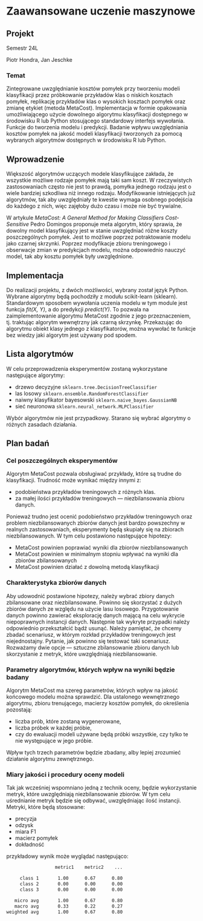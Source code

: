# Zaawansowane uczenie maszynowe

## Projekt

Semestr 24L

Piotr Hondra, Jan Jeschke

### Temat

Zintegrowane uwzględnianie kosztów pomyłek przy tworzeniu modeli klasyfikacji przez próbkowanie przykładów klas o niskich kosztach pomyłek, replikację przykładów klas o wysokich kosztach pomyłek oraz zmianę etykiet (metoda MetaCost). Implementacja w formie opakowania umożliwiającego użycie dowolnego algorytmu klasyfikacji dostępnego w środowisku R lub Python stosującego standardowy interfejs wywołania. Funkcje do tworzenia modelu i predykcji. Badanie wpływu uwzględniania kosztów pomyłek na jakość modeli klasyfikacji tworzonych za pomocą wybranych algorytmów dostępnych w środowisku R lub Python.

## Wprowadzenie

Większość algorytmów uczących modele klasyfikujące zakłada, że wszystkie możliwe rodzaje pomyłek mają taki sam koszt. W rzeczywistych zastosowaniach często nie jest to prawdą, pomyłka jednego rodzaju jest o wiele bardziej szkodliwa niż innego rodzaju. Modyfikowanie istniejących już algorytmów, tak aby uwzględniały te kwestie wymaga osobnego podejścia do każdego z nich, więc zajęłoby dużo czasu i może nie być trywialne.

W artykule *MetaCost: A General Method for Making Classifiers Cost-Sensitive* Pedro Domingos proponuje meta algorytm, który sprawia, że dowolny model klasyfikujący jest w stanie uwzględniać różne koszty poszczególnych pomyłek. Jest to możliwe poprzez potraktowanie modelu jako czarnej skrzynki. Poprzez modyfikacje zbioru treningowego i obserwacje zmian w predykcjach modelu, można odpowiednio nauczyć model, tak aby kosztu pomyłek były uwzględnione.

## Implementacja

Do realizacji projektu, z dwóch możliwości, wybrany został język Python. Wybrane algorytmy będą pochodziły z modułu scikit-learn (sklearn).
Standardowym sposobem wywołania uczenia modelu w tym module jest funkcja *fit(X, Y)*, a do predykcji *predict(Y)*. To pozwala na zaimplementowanie algorytmu MetaCost zgodnie z jego przeznaczeniem, tj. traktując algorytm wewnętrzny jak czarną skrzynkę. Przekazując do algorytmu obiekt klasy jednego z klasyfikatorów, można wywołać te funkcje bez wiedzy jaki algorytm jest używany pod spodem.

## Lista algorytmów

W celu przeprowadzenia eksperymentów zostaną wykorzystane następujące algorytmy:

- drzewo decyzyjne `sklearn.tree.DecisionTreeClassifier`
- las losowy `sklearn.ensemble.RandomForestClassifier`
- naiwny klasyfikator bayesowski `sklearn.naive_bayes.GaussianNB`
- sieć neuronowa `sklearn.neural_network.MLPClassifier`

Wybór algorytmów nie jest przypadkowy. Starano się wybrać algorytmy o różnych zasadach działania.

## Plan badań

### Cel poszczególnych eksperymentów

Algorytm MetaCost pozwala obsługiwać przykłady, które są trudne do klasyfikacji. Trudność może wynikać między innymi z:

- podobieństwa przykładów treningowych z różnych klas.
- za małej ilości przykładów treningowych — niezbilansowania zbioru danych.

Ponieważ trudno jest ocenić podobieństwo przykładów treningowych oraz problem niezbilansowanych zbiorów danych jest bardzo powszechny w realnych zastosowaniach, eksperymenty będą skupiały się na zbiorach niezbilansowanych. W tym celu postawiono następujące hipotezy:

- MetaCost powinien poprawiać wyniki dla zbiorów niezbilansowanych
- MetaCost powinien w minimalnym stopniu wpływać na wyniki dla zbiorów zbilansowanych
- MetaCost powinien działać z dowolną metodą klasyfikacji

### Charakterystyka zbiorów danych

Aby udowodnić postawione hipotezy, należy wybrać zbiory danych zbilansowane oraz niezbilansowane. Powinno się skorzystać z dużych zbiorów danych ze względu na użycie lasu losowego. Przygotowanie danych powinno zawierać eksplorację danych mającą na celu wykrycie niepoprawnych instancji danych. Następnie tak wykryte przypadki należy odpowiednio przekształcić bądź usunąć. Należy pamiętać, że chcemy zbadać scenariusz, w którym rozkład przykładów treningowych jest niejednostajny. Pytanie, jak powinno się testować taki scenariusz. Rozważamy dwie opcje — sztuczne zbilansowanie zbioru danych lub skorzystanie z metryk, które uwzględniają niezbilansowanie.

### Parametry algorytmów, których wpływ na wyniki będzie badany

Algorytm MetaCost ma szereg parametrów, których wpływ na jakość końcowego modelu można sprawdzić. Dla ustalonego wewnętrznego algorytmu, zbioru trenującego, macierzy kosztów pomyłek, do określenia pozostają:

- liczba prób, które zostaną wygenerowane,
- liczba próbek w każdej próbie,
- czy do ewaluacji modeli używane będą próbki wszystkie, czy tylko te nie występujące w jego próbie.

Wpływ tych trzech parametrów będzie zbadany, alby lepiej zrozumieć działanie algorytmu zewnętrznego.

### Miary jakości i procedury oceny modeli

Tak jak wcześniej wspomniano jedną z technik oceny, będzie wykorzystanie metryk, które uwzględniają niezbilansowanie zbiorów. W tym celu uśrednianie metryk będzie się odbywać, uwzględniając ilość instancji. Metryki, które będą stosowane:

- precyzja
- odzysk
- miara F1
- macierz pomyłek
- dokładność

przykładowy wynik może wyglądać następująco:

```sh
                  metric1    metric2    ...

     class 1       1.00      0.67      0.80
     class 2       0.00      0.00      0.00
     class 3       0.00      0.00      0.00

   micro avg       1.00      0.67      0.80
   macro avg       0.33      0.22      0.27
weighted avg       1.00      0.67      0.80
```
